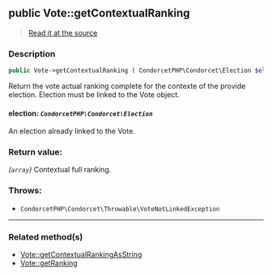 ## public Vote::getContextualRanking

> [Read it at the source](https://github.com/julien-boudry/Condorcet/blob/master/src/Vote.php#L319)

### Description    

```php
public Vote->getContextualRanking ( CondorcetPHP\Condorcet\Election $election ): array
```

Return the vote actual ranking complete for the contexte of the provide election. Election must be linked to the Vote object.
    

#### **election:** *`CondorcetPHP\Condorcet\Election`*   
An election already linked to the Vote.    


### Return value:   

*(`array`)* Contextual full ranking.



### Throws:   

* ```CondorcetPHP\Condorcet\Throwable\VoteNotLinkedException```

---------------------------------------

### Related method(s)      

* [Vote::getContextualRankingAsString](/Docs/ApiReferences/Vote%20Class/public%20Vote--getContextualRankingAsString.md)    
* [Vote::getRanking](/Docs/ApiReferences/Vote%20Class/public%20Vote--getRanking.md)    
